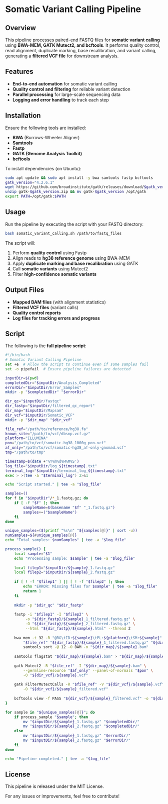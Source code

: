 # Somatic Variant Calling Pipeline

## Overview
This pipeline processes paired-end FASTQ files for **somatic variant calling** using **BWA-MEM, GATK Mutect2, and bcftools**. It performs quality control, read alignment, duplicate marking, base recalibration, and variant calling, generating a **filtered VCF file** for downstream analysis.

## Features
- **End-to-end automation** for somatic variant calling
- **Quality control and filtering** for reliable variant detection
- **Parallel processing** for large-scale sequencing data
- **Logging and error handling** to track each step

## Installation
Ensure the following tools are installed:
- **BWA** (Burrows-Wheeler Aligner)
- **Samtools**
- **Fastp**
- **GATK (Genome Analysis Toolkit)**
- **bcftools**

To install dependencies (on Ubuntu):
```sh
sudo apt update && sudo apt install -y bwa samtools fastp bcftools
gatk_version="4.2.6.1"
wget https://github.com/broadinstitute/gatk/releases/download/$gatk_version/gatk-$gatk_version.zip
unzip gatk-$gatk_version.zip && mv gatk-$gatk_version /opt/gatk
export PATH=/opt/gatk:$PATH
```

## Usage
Run the pipeline by executing the script with your FASTQ directory:
```sh
bash somatic_variant_calling.sh /path/to/fastq_files
```

The script will:
1. Perform **quality control** using Fastp
2. Align reads to **hg38 reference genome** using BWA-MEM
3. Apply **duplicate marking and base recalibration** using GATK
4. Call **somatic variants** using Mutect2
5. Filter **high-confidence somatic variants**

## Output Files
- **Mapped BAM files** (with alignment statistics)
- **Filtered VCF files** (variant calls)
- **Quality control reports**
- **Log files for tracking errors and progress**

## Script
The following is the **full pipeline script**:

```bash
#!/bin/bash
# Somatic Variant Calling Pipeline
set +e  # Allow the script to continue even if some samples fail
set -o pipefail  # Ensure pipeline failures are detected

inputDir=$(pwd)
completedDir="$inputDir/Analysis_Completed"
errorDir="$inputDir/Error_Samples"
mkdir -p "$completedDir" "$errorDir"

dir_qc="$inputDir/fastqc"
dir_fastp="$inputDir/filtered_qc_report"
dir_map="$inputDir/Mapsam"
dir_vcf="$inputDir/Somatic_VCF"
mkdir -p "$dir_map" "$dir_vcf"

file_ref="/path/to/reference/hg38.fa"
known_site="/path/to/vcf/dbsnp.vcf.gz"
platform="ILLUMINA"
pon="/path/to/vcf/somatic-hg38_1000g_pon.vcf"
af_only="/path/to/vcf/somatic-hg38_af-only-gnomad.vcf"
tmp="/path/to/tmp"

timestamp=$(date +'%Y%m%d%H%M%S')
log_file="$inputDir/log_${timestamp}.txt"
terminal_log="$inputDir/terminal_log_${timestamp}.txt"
exec > >(tee -a "$terminal_log") 2>&1

echo "Script started." | tee -a "$log_file"

samples=()
for f in "$inputDir"/*_1.fastq.gz; do
    if [ -f "$f" ]; then
        sampleName=$(basename "$f" "_1.fastq.gz")
        samples+=("$sampleName")
    fi
done

unique_samples=($(printf "%s\n" "${samples[@]}" | sort -u))
numSamples=${#unique_samples[@]}
echo "Total samples: $numSamples" | tee -a "$log_file"

process_sample() {
    local sample="$1"
    echo "Processing sample: $sample" | tee -a "$log_file"
    
    local filep1="$inputDir/${sample}_1.fastq.gz"
    local filep2="$inputDir/${sample}_2.fastq.gz"
    
    if [ ! -f "$filep1" ] || [ ! -f "$filep2" ]; then
        echo "ERROR: Missing files for $sample" | tee -a "$log_file"
        return 1
    fi
    
    mkdir -p "$dir_qc" "$dir_fastp"
    
    fastp -i "$filep1" -I "$filep2" \
         -o "${dir_fastp}/${sample}_1_filtered.fastq.gz" \
         -O "${dir_fastp}/${sample}_2_filtered.fastq.gz" \
         --html "${dir_fastp}/${sample}.html" --thread 2
    
    bwa mem -t 32 -R "@RG\tID:${sample}\tPL:${platform}\tSM:${sample}" \
        "$file_ref" "${dir_fastp}/${sample}_1_filtered.fastq.gz" "${dir_fastp}/${sample}_2_filtered.fastq.gz" | \
        samtools sort -@ 12 -O BAM -o "${dir_map}/${sample}.bam"
    
    samtools flagstat "${dir_map}/${sample}.bam" > "${dir_map}/${sample}.Stat.txt"
    
    gatk Mutect2 -R "$file_ref" -I "${dir_map}/${sample}.bam" \
        --germline-resource "$af_only" --panel-of-normals "$pon" \
        -O "${dir_vcf}/${sample}.vcf"
    
    gatk FilterMutectCalls -R "$file_ref" -V "${dir_vcf}/${sample}.vcf" \
        -O "${dir_vcf}/${sample}_filtered.vcf"
    
    bcftools view -f PASS "${dir_vcf}/${sample}_filtered.vcf" -o "${dir_vcf}/${sample}_filtered_pass.vcf"
}

for sample in "${unique_samples[@]}"; do
    if process_sample "$sample"; then
        mv "$inputDir/${sample}_1.fastq.gz" "$completedDir/"
        mv "$inputDir/${sample}_2.fastq.gz" "$completedDir/"
    else
        mv "$inputDir/${sample}_1.fastq.gz" "$errorDir/"
        mv "$inputDir/${sample}_2.fastq.gz" "$errorDir/"
    fi
done

echo "Pipeline completed." | tee -a "$log_file"
```

## License
This pipeline is released under the MIT License.

For any issues or improvements, feel free to contribute!
